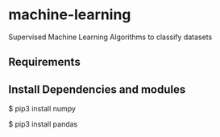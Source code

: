# machine-learning
Supervised Machine Learning Algorithms to classify datasets

## Requirements

## Install Dependencies and modules

 $ pip3 install numpy
 
 $ pip3 install pandas
